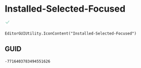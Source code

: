 # Installed-Selected-Focused
![](/img/Installed-Selected-Focused.png)

``` CSharp
EditorGUIUtility.IconContent("Installed-Selected-Focused")
```
## GUID
```
-7716403783494551626
```
